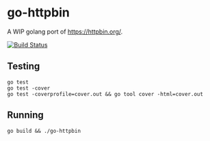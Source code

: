 # go-httpbin

A WIP golang port of https://httpbin.org/.

[![Build Status](https://travis-ci.org/mccutchen/go-httpbin.svg?branch=master)](http://travis-ci.org/mccutchen/go-httpbin)

## Testing

```
go test
go test -cover
go test -coverprofile=cover.out && go tool cover -html=cover.out
```

## Running

```
go build && ./go-httpbin
```
